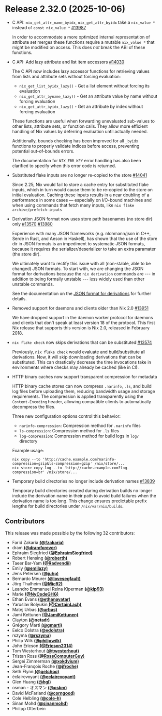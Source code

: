 # Release 2.32.0 (2025-10-06)

- C API: `nix_get_attr_name_byidx`, `nix_get_attr_byidx` take a `nix_value *` instead of `const nix_value *` [#13987](https://github.com/NixOS/nix/pull/13987)

  In order to accommodate a more optimized internal representation of attribute set merges these functions require
  a mutable `nix_value *` that might be modified on access. This does *not* break the ABI of these functions.

- C API: Add lazy attribute and list item accessors [#14030](https://github.com/NixOS/nix/pull/14030)

  The C API now includes lazy accessor functions for retrieving values from lists and attribute sets without forcing evaluation:

  - `nix_get_list_byidx_lazy()` - Get a list element without forcing its evaluation
  - `nix_get_attr_byname_lazy()` - Get an attribute value by name without forcing evaluation
  - `nix_get_attr_byidx_lazy()` - Get an attribute by index without forcing evaluation

  These functions are useful when forwarding unevaluated sub-values to other lists, attribute sets, or function calls. They allow more efficient handling of Nix values by deferring evaluation until actually needed.

  Additionally, bounds checking has been improved for all `_byidx` functions to properly validate indices before access, preventing potential out-of-bounds errors.

  The documentation for `NIX_ERR_KEY` error handling has also been clarified to specify when this error code is returned.

- Substituted flake inputs are no longer re-copied to the store [#14041](https://github.com/NixOS/nix/pull/14041)

  Since 2.25, Nix would fail to store a cache entry for substituted flake inputs,
  which in turn would cause them to be re-copied to the store on initial
  evaluation. Caching these inputs results in a near doubling of a performance in
  some cases — especially on I/O-bound machines and when using commands that
  fetch many inputs, like `nix flake archive/prefetch-inputs`

- Derivation JSON format now uses store path basenames (no store dir) only [#13570](https://github.com/NixOS/nix/issues/13570) [#13980](https://github.com/NixOS/nix/pull/13980)

  Experience with many JSON frameworks (e.g. nlohmann/json in C++, Serde in Rust, and Aeson in Haskell), has shown that the use of the store dir in JSON formats is an impediment to systematic JSON formats,
  because it requires the serializer/deserializer to take an extra paramater (the store dir).

  We ultimately want to rectify this issue with all (non-stable, able to be changed) JSON formats.
  To start with, we are changing the JSON format for derivations because the `nix derivation` commands are
  --- in addition to being formally unstable
  --- less widely used than other unstable commands.

  See the documentation on the [JSON format for derivations](@docroot@/protocols/json/derivation.md) for further details.

- Removed support for daemons and clients older than Nix 2.0 [#13951](https://github.com/NixOS/nix/pull/13951)

  We have dropped support in the daemon worker protocol for daemons and clients that don't speak at least version 18 of the protocol. This first Nix release that supports this version is Nix 2.0, released in February 2018.

- `nix flake check` now skips derivations that can be substituted [#13574](https://github.com/NixOS/nix/pull/13574)

  Previously, `nix flake check` would evaluate and build/substitute all
  derivations. Now, it will skip downloading derivations that can be substituted.
  This can drastically decrease the time invocations take in environments where
  checks may already be cached (like in CI).

- HTTP binary caches now support transparent compression for metadata

  HTTP binary cache stores can now compress `.narinfo`, `.ls`, and build log files before uploading them,
  reducing bandwidth usage and storage requirements. The compression is applied transparently using the
  `Content-Encoding` header, allowing compatible clients to automatically decompress the files.

  Three new configuration options control this behavior:
  - `narinfo-compression`: Compression method for `.narinfo` files
  - `ls-compression`: Compression method for `.ls` files
  - `log-compression`: Compression method for build logs in `log/` directory

  Example usage:
  ```
  nix copy --to 'http://cache.example.com?narinfo-compression=gzip&ls-compression=gzip' /nix/store/...
  nix store copy-log --to 'http://cache.example.com?log-compression=br' /nix/store/...
  ```

- Temporary build directories no longer include derivation names [#13839](https://github.com/NixOS/nix/pull/13839)

  Temporary build directories created during derivation builds no longer include the derivation name in their path to avoid build failures when the derivation name is too long. This change ensures predictable prefix lengths for build directories under `/nix/var/nix/builds`.


## Contributors


This release was made possible by the following 32 contributors:

- Farid Zakaria [**(@fzakaria)**](https://github.com/fzakaria)
- dram [**(@dramforever)**](https://github.com/dramforever)
- Ephraim Siegfried [**(@EphraimSiegfried)**](https://github.com/EphraimSiegfried)
- Robert Hensing [**(@roberth)**](https://github.com/roberth)
- Taeer Bar-Yam [**(@Radvendii)**](https://github.com/Radvendii)
- Emily [**(@emilazy)**](https://github.com/emilazy)
- Jens Petersen [**(@juhp)**](https://github.com/juhp)
- Bernardo Meurer [**(@lovesegfault)**](https://github.com/lovesegfault)
- Jörg Thalheim [**(@Mic92)**](https://github.com/Mic92)
- Leandro Emmanuel Reina Kiperman [**(@kip93)**](https://github.com/kip93)
- Marie [**(@NyCodeGHG)**](https://github.com/NyCodeGHG)
- Ethan Evans [**(@ethanavatar)**](https://github.com/ethanavatar)
- Yaroslav Bolyukin [**(@CertainLach)**](https://github.com/CertainLach)
- Matej Urbas [**(@urbas)**](https://github.com/urbas)
- Jami Kettunen [**(@JamiKettunen)**](https://github.com/JamiKettunen)
- Clayton [**(@netadr)**](https://github.com/netadr)
- Grégory Marti [**(@gmarti)**](https://github.com/gmarti)
- Eelco Dolstra [**(@edolstra)**](https://github.com/edolstra)
- rszyma [**(@rszyma)**](https://github.com/rszyma)
- Philip Wilk [**(@philipwilk)**](https://github.com/philipwilk)
- John Ericson [**(@Ericson2314)**](https://github.com/Ericson2314)
- Tom Westerhout [**(@twesterhout)**](https://github.com/twesterhout)
- Tristan Ross [**(@RossComputerGuy)**](https://github.com/RossComputerGuy)
- Sergei Zimmerman [**(@xokdvium)**](https://github.com/xokdvium)
- Jean-François Roche [**(@jfroche)**](https://github.com/jfroche)
- Seth Flynn [**(@getchoo)**](https://github.com/getchoo)
- éclairevoyant [**(@eclairevoyant)**](https://github.com/eclairevoyant)
- Glen Huang [**(@hgl)**](https://github.com/hgl)
- osman - オスマン [**(@osbm)**](https://github.com/osbm)
- David McFarland [**(@corngood)**](https://github.com/corngood)
- Cole Helbling [**(@cole-h)**](https://github.com/cole-h)
- Sinan Mohd [**(@sinanmohd)**](https://github.com/sinanmohd)
- Philipp Otterbein
